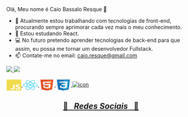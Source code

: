 Olá, Meu nome é Caio Bassalo Resque 👋

- 🔭 Atualmente estou trabalhando com tecnologias de front-end, procurando sempre aprimorar cada vez mais o meu conhecimento.
- 🌱 Estou estudando React.
- 💻 No futuro pretendo aprender tecnologias de back-end para que assim, eu possa me tornar um desenvolvedor Fullstack.
- 📫 Contate-me no email: caio.resque@gmail.com

<div>
<a href="https://github.com/caioresque">
<img width="42%" src="https://github-readme-stats.vercel.app/api?username=caioresque&show_icons=true&theme=gruvbox"/>
<img width="57%" src="https://github-readme-stats.vercel.app/api/top-langs/?username=caioresque&layout-compact&langs_count-16&theme=gruvbox"/>
<div style="display: inline_block"><br>
  <img align="center" alt="Caio-Js" height="30" width="40" src="https://raw.githubusercontent.com/devicons/devicon/master/icons/javascript/javascript-plain.svg">
  <img align="center" alt="Caio-React" height="30" width="40" src="https://raw.githubusercontent.com/devicons/devicon/master/icons/react/react-original.svg">
  <img align="center" alt="Caio-HTML" height="30" width="40" src="https://raw.githubusercontent.com/devicons/devicon/master/icons/html5/html5-original.svg">
  <img align="center" alt="Caio-CSS" height="30" width="40" src="https://raw.githubusercontent.com/devicons/devicon/master/icons/css3/css3-original.svg">
  <img src="https://skillicons.dev/icons?i=github" width="65px" alt=" icon"/><br>
  
  
  
 </div>

<h2 align="center">💬&ensp; <i>Redes Sociais</i> &ensp;💬</h2>

